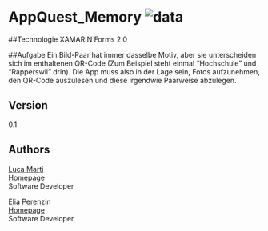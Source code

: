 # AppQuest_Memory ![data](https://img.shields.io/badge/Status-development-orange.svg)

##Technologie
XAMARIN Forms 2.0

##Aufgabe
Ein Bild-Paar hat immer dasselbe Motiv, aber sie unterscheiden sich im enthaltenen QR-Code (Zum Beispiel steht einmal “Hochschule” und “Rapperswil” drin). Die App muss also in der Lage sein, Fotos aufzunehmen, den QR-Code auszulesen und diese irgendwie Paarweise abzulegen. 

## Version
0.1

## Authors 
[Luca Marti](https://github.com/zmartl)  
[Homepage](https://www.luca-marti.ch)  
Software Developer
 
[Elia Perenzin](https://github.com/zperee)  
[Homepage](http://eliaperenzin.ch/)  
Software Developer

